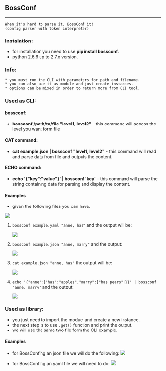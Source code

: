 ## BossConf
----------
```
When it's hard to parse it, BossConf it!
(config parser with token interpreter)
```

### Instalation:
  * for installation you need to use **pip install bossconf**.
  * python 2.6.6 up to 2.7.x version.

### Info:
    * you must run the CLI with parameters for path and filename.
    * you can also use it as module and just create instances.
    * options can be mixed in order to return more from CLI tool.


### Used as CLI:

#### bossconf:  
  * **bossconf /path/to/file "level1, level2"** - this command will access the level you want form file

#### CAT command:
  * **cat example.json &#124; bossconf "level1, level2"** - this command will read and parse data from file and outputs the content.

#### ECHO command:
  * **echo '{"key":"value"}' &#124; bossconf 'key'** - this command will parse the string containing data for parsing and display the content.

#### Examples
 * given the following files you can have:

![](https://s22.postimg.org/f11tyxzox/json_dev.png)

1. `bossconf example.yaml "anne, has"` and the output will be:

    ![](https://s17.postimg.org/p70db1ozj/parser_yaml.png)

2. `bossconf example.json "anne, marry"` and the output:

    ![](https://s22.postimg.org/3r943zunl/parser_json.png)

3. `cat example.json "anne, has"` the output will be:

    ![](https://s21.postimg.org/rnyka46x3/catcommand.png)

4. `echo '{"anne":{"has":"apples","marry":["has pears"]}}' | bossconf "anne, marry"` and the output:

    ![](https://s17.postimg.org/7iyco8sb3/echocommand.png)

### Used as library:
 * you just need to import the moduel and create a new instance.
 * the next step is to use `.get()` function and print the output.
 * we will use the same two file form the CLI example.

#### Examples
 * for BossConfing an json file we will do the following:
![](https://s11.postimg.org/xq5qn4dir/config_get.png)

 * for BossConfing an yaml file we will need to do:
![](https://s15.postimg.org/ipx9hvg97/config_get_yaml.png)

